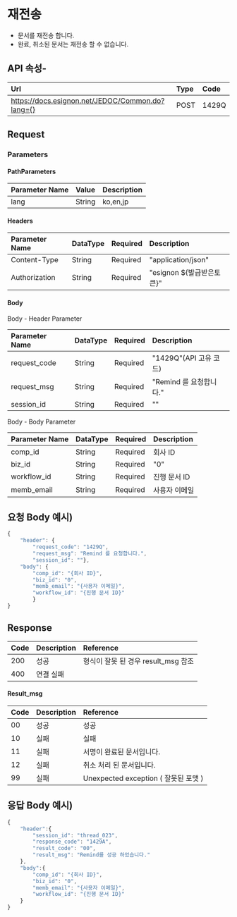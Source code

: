 # 재전송

* 문서를 재전송 합니다.
* 완료, 취소된 문서는 재전송 할 수 없습니다.

## API 속성-

| Url | Type | **Code** |
| :--- | :--- | :--- |
| https://docs.esignon.net/JEDOC/Common.do?lang={} | POST | 1429Q |

## Request

### Parameters

#### PathParameters

| **Parameter Name** | **Value** | **Description** |
| :--- | :--- | :--- |
| lang | String | ko,en,jp |

####  Headers

| **Parameter Name**                         | DataType | Required | **Description** |
| :--- | :--- | :--- | :--- |
| Content-Type | String | Required | "application/json" |
| Authorization | String | Required | "esignon ${발급받은토큰}" |

####   Body 

  Body - Header Parameter

| **Parameter Name**                         | DataType | Required | **Description** |
| :--- | :--- | :--- | :--- |
| request\_code | String | Required | "1429Q"\(API 고유 코드\) |
| request\_msg | String | Required | "Remind 를 요청합니다." |
| session\_id | String | Required | "" |

  Body - Body Parameter

| **Parameter Name** | DataType | Required | **Description** |
| :--- | :--- | :--- | :--- |
| comp\_id | String | Required | 회사 ID |
| biz\_id | String | Required | "0" |
| workflow\_id | String | Required | 진행 문서 ID |
| memb\_email | String | Required | 사용자 이메일 |

## 요청 Body 예시\)

```javascript
{
	"header": {
		"request_code": "1429Q",
		"request_msg": "Remind 를 요청합니다.",
		"session_id": ""},
	"body": {
		"comp_id": "{회사 ID}",
		"biz_id": "0",
		"memb_email": "{사용자 이메일}",
		"workflow_id": "{진행 문서 ID}"
		}
}

```

## Response

| Code | **Description** | **Reference** |
| :--- | :--- | :--- |
| 200 | 성공 | 형식이 잘못 된 경우 result\_msg 참조 |
| 400 | 연결 실패  |  |

#### Result\_msg

| Code | **Description** | **Reference** |
| :--- | :--- | :--- |
| 00 | 성공 | 성공 |
| 10 | 실패 | 실패 |
| 11 | 실패 | 서명이 완료된 문서입니다. |
| 12 | 실패 | 취소 처리 된 문서입니다. |
| 99 | 실패 | Unexpected exception \( 잘못된 포맷 \) |

## 응답 Body 예시\)

```javascript
{
	"header":{
		"session_id": "thread_023",
		"response_code": "1429A",
		"result_code": "00",
		"result_msg": "Remind를 성공 하었습니다."
	},
	"body":{
		"comp_id": "{회사 ID}",
		"biz_id": "0",
		"memb_email": "{사용자 이메일}",
		"workflow_id": "{진행 문서 ID}"
	}
}

```

